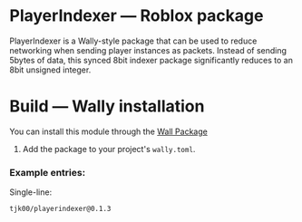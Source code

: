 # PlayerIndexer — Roblox package

PlayerIndexer is a Wally-style package that can be used to reduce networking when sending player instances as packets. Instead of sending 5bytes of data, this synced 8bit indexer package significantly reduces to an 8bit unsigned integer.

# Build — Wally installation

You can install this module through the [Wall Package](https://wally.run/package/hobbs04067/playerindexer)

1. Add the package to your project's `wally.toml`. 

### Example entries:
Single-line:
```
tjk00/playerindexer@0.1.3
```